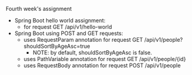 Fourth week's assignment
- Spring Boot hello world assignment: 
  - for request GET /api/v1/hello-world
- Spring Boot using POST and GET requests:
  - uses RequestParam annotation for request GET /api/v1/people?shouldSortByAgeAsc=true
    - NOTE: by default, shouldSortByAgeAsc is false.
  - uses PathVariable annotation for request GET /api/v1/people/{id}
  - uses RequestBody annotation for request POST /api/v1/people